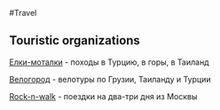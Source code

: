 #Travel

## Touristic organizations

[Елки-моталки](http://yolkimotalki.ru/) - походы в Турцию, в горы, в Таиланд

[Велогород](http://www.velotown.ru/active-tours.html) - велотуры по Грузии, Таиланду и Турции

[Rock-n-walk](https://rock-n-walk.ru/) - поездки на два-три дня из Москвы

